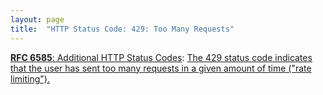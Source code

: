 ```yaml
---
layout: page
title:  "HTTP Status Code: 429: Too Many Requests"
---
```


[**RFC 6585**: Additional HTTP Status Codes](/specs/IETF/RFC/6585 "This document specifies additional HyperText Transfer Protocol (HTTP) status codes for a variety of common situations."): [The 429 status code indicates that the user has sent too many requests in a given amount of time ("rate limiting").](http://tools.ietf.org/html/rfc6585#section-4)

